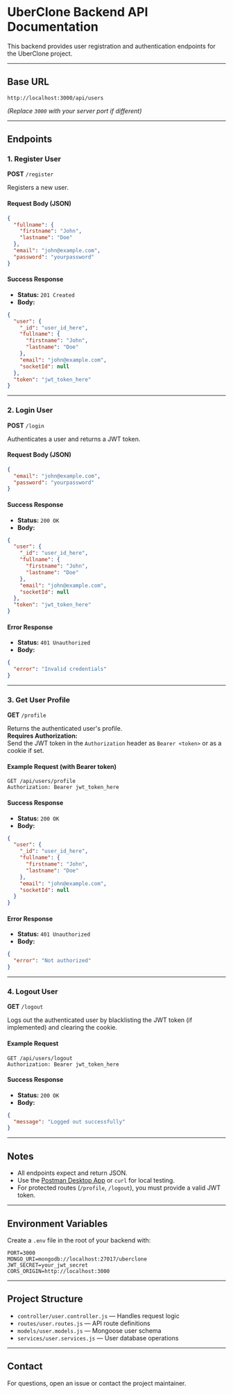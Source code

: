 # UberClone Backend API Documentation

This backend provides user registration and authentication endpoints for the UberClone project.

---

## Base URL

```
http://localhost:3000/api/users
```
*(Replace `3000` with your server port if different)*

---

## Endpoints

### 1. Register User

**POST** `/register`

Registers a new user.

#### Request Body (JSON)
```json
{
  "fullname": {
    "firstname": "John",
    "lastname": "Doe"
  },
  "email": "john@example.com",
  "password": "yourpassword"
}
```

#### Success Response
- **Status:** `201 Created`
- **Body:**
```json
{
  "user": {
    "_id": "user_id_here",
    "fullname": {
      "firstname": "John",
      "lastname": "Doe"
    },
    "email": "john@example.com",
    "socketId": null
  },
  "token": "jwt_token_here"
}
```

---

### 2. Login User

**POST** `/login`

Authenticates a user and returns a JWT token.

#### Request Body (JSON)
```json
{
  "email": "john@example.com",
  "password": "yourpassword"
}
```

#### Success Response
- **Status:** `200 OK`
- **Body:**
```json
{
  "user": {
    "_id": "user_id_here",
    "fullname": {
      "firstname": "John",
      "lastname": "Doe"
    },
    "email": "john@example.com",
    "socketId": null
  },
  "token": "jwt_token_here"
}
```

#### Error Response
- **Status:** `401 Unauthorized`
- **Body:**
```json
{
  "error": "Invalid credentials"
}
```

---

### 3. Get User Profile

**GET** `/profile`

Returns the authenticated user's profile.  
**Requires Authorization:**  
Send the JWT token in the `Authorization` header as `Bearer <token>` or as a cookie if set.

#### Example Request (with Bearer token)
```
GET /api/users/profile
Authorization: Bearer jwt_token_here
```

#### Success Response
- **Status:** `200 OK`
- **Body:**
```json
{
  "user": {
    "_id": "user_id_here",
    "fullname": {
      "firstname": "John",
      "lastname": "Doe"
    },
    "email": "john@example.com",
    "socketId": null
  }
}
```

#### Error Response
- **Status:** `401 Unauthorized`
- **Body:**
```json
{
  "error": "Not authorized"
}
```

---

### 4. Logout User

**GET** `/logout`

Logs out the authenticated user by blacklisting the JWT token (if implemented) and clearing the cookie.

#### Example Request
```
GET /api/users/logout
Authorization: Bearer jwt_token_here
```

#### Success Response
- **Status:** `200 OK`
- **Body:**
```json
{
  "message": "Logged out successfully"
}
```

---

## Notes

- All endpoints expect and return JSON.
- Use the [Postman Desktop App](https://www.postman.com/downloads/) or `curl` for local testing.
- For protected routes (`/profile`, `/logout`), you must provide a valid JWT token.

---

## Environment Variables

Create a `.env` file in the root of your backend with:
```
PORT=3000
MONGO_URI=mongodb://localhost:27017/uberclone
JWT_SECRET=your_jwt_secret
CORS_ORIGIN=http://localhost:3000
```

---

## Project Structure

- `controller/user.controller.js` — Handles request logic
- `routes/user.routes.js` — API route definitions
- `models/user.models.js` — Mongoose user schema
- `services/user.services.js` — User database operations

---

## Contact

For questions, open an issue or contact the project maintainer.